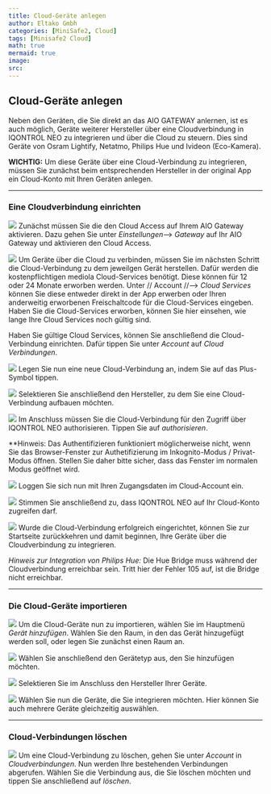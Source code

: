 ```yaml
---
title: Cloud-Geräte anlegen
author: Eltako Gmbh
categories: [MiniSafe2, Cloud]
tags: [Minisafe2 Cloud]
math: true
mermaid: true
image:
src:
---
```



## Cloud-Geräte anlegen

Neben den Geräten, die Sie direkt an das AIO GATEWAY anlernen, ist es
auch möglich, Geräte weiterer Hersteller über eine Cloudverbindung in
IQONTROL NEO zu integrieren und über die Cloud zu steuern. Dies sind
Geräte von Osram Lightify, Netatmo, Philips Hue und Ivideon
(Eco-Kamera).  
  
**WICHTIG:** Um diese Geräte über eine Cloud-Verbindung zu integrieren,
müssen Sie zunächst beim entsprechenden Hersteller in der original App
ein Cloud-Konto mit Ihren Geräten anlegen.

-----

### Eine Cloudverbindung einrichten

![](/de/iqontrol_neo/iqneo_cloudaccess.jpg) Zunächst müssen Sie die den
Cloud Access auf Ihrem AIO Gateway aktivieren. Dazu gehen Sie unter
*Einstellungen*--\> *Gateway* auf Ihr AIO Gateway und aktivieren den
Cloud Access.  
  
  
  
![](/de/iqontrol_neo/iqneo_cloudverbindung.jpg) Um Geräte über die Cloud
zu verbinden, müssen Sie im nächsten Schritt die Cloud-Verbindung zu dem
jeweilgen Gerät herstellen. Dafür werden die kostenpflichtigen mediola
Cloud-Services benötigt. Diese können für 12 oder 24 Monate erworben
werden. Unter // Account //--\> *Cloud Services* können Sie diese
entweder direkt in der App erwerben oder Ihren anderweitig erworbenen
Freischaltcode für die Cloud-Services eingeben. Haben Sie die
Cloud-Services erworben, können Sie hier einsehen, wie lange Ihre Cloud
Services noch gültig sind.

Haben Sie gültige Cloud Services, können Sie anschließend die
Cloud-Verbindung einrichten. Dafür tippen Sie unter *Account* auf *Cloud
Verbindungen*.

![](/de/iqontrol_neo/iqneo_cloudverbindung_anlegen.jpg) Legen Sie nun
eine neue Cloud-Verbindung an, indem Sie auf das Plus-Symbol tippen.  
  
  
  
![](/de/iqontrol_neo/iqneo_cloudverbindung_waehlen.jpg) Selektieren Sie
anschließend den Hersteller, zu dem Sie eine Cloud-Verbindung aufbauen
möchten.  
  
  
  
![](/de/iqontrol_neo/iqneo_cloudverbindung_auth.jpg) Im Anschluss müssen
Sie die Cloud-Verbindung für den Zugriff über IQONTROL NEO
authorisieren. Tippen Sie auf *authorisieren*.

\*\*Hinweis: Das Authentifizieren funktioniert möglicherweise nicht,
wenn Sie das Browser-Fenster zur Authetifizierung im Inkognito-Modus /
Privat-Modus öffnen. Stellen Sie daher bitte sicher, dass das Fenster im
normalen Modus geöffnet wird.  
  
  
  
![](/de/iqontrol_neo/iqneo_cloudverbindung_einloggen.jpg) Loggen Sie
sich nun mit Ihren Zugangsdaten im Cloud-Account ein.  
  
  
![](/de/iqontrol_neo/iqneo_cloudverbindung_zugriff.jpg) Stimmen Sie
anschließend zu, dass IQONTROL NEO auf Ihr Cloud-Konto zugreifen darf.  
  
  
  
![](/de/iqontrol_neo/iqneo_cloudverbindung_erfolg.jpg) Wurde die
Cloud-Verbindung erfolgreich eingerichtet, können Sie zur Startseite
zurückkehren und damit beginnen, Ihre Geräte über die Cloudverbindung
zu integrieren.  
  
*Hinweis zur Integration von Philips Hue:* Die Hue Bridge muss während
der Cloudverbindung erreichbar sein. Tritt hier der Fehler 105 auf, ist
die Bridge nicht erreichbar.

-----

### Die Cloud-Geräte importieren

![](/de/iqontrol_neo/iqneo_hauptmenue.jpg) Um die Cloud-Geräte nun zu
importieren, wählen Sie im Hauptmenü *Gerät hinzufügen*. Wählen Sie den
Raum, in den das Gerät hinzugefügt werden soll, oder legen Sie zunächst
einen Raum an.  
  
  
  
![](/de/iqontrol_neo/iqneo_cloudgeraet-typ.jpg) Wählen Sie anschließend
den Gerätetyp aus, den Sie hinzufügen möchten.  
  
  
  
![](/de/iqontrol_neo/iqneo_cloudgeraet_hersteller.jpg) Selektieren Sie
im Anschluss den Hersteller Ihrer Geräte.  
  
  
  
![](/de/iqontrol_neo/iqneo_cloudgeraet_geraet.jpg) Wählen Sie nun die
Geräte, die Sie integrieren möchten. Hier können Sie auch mehrere Geräte
gleichzeitig auswählen.

-----

### Cloud-Verbindungen löschen

![](/de/iqontrol_neo/iqneo_cloudverbindung_loeschen.jpg) Um eine
Cloud-Verbindung zu löschen, gehen Sie unter *Account* in
*Cloudverbindungen*. Nun werden Ihre bestehenden Verbindungen abgerufen.
Wählen Sie die Verbindung aus, die Sie löschen möchten und tippen Sie
anschließend auf *löschen*.
